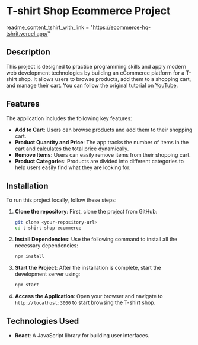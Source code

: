 
# T-shirt Shop Ecommerce Project

readme_content_tshirt_with_link = "https://ecommerce-hq-tshrit.vercel.app/"

## Description
This project is designed to practice programming skills and apply modern web development technologies by building an eCommerce platform for a T-shirt shop. It allows users to browse products, add them to a shopping cart, and manage their cart. You can follow the original tutorial on [YouTube](https://www.youtube.com/watch?v=y99YgaQjgx4&t=6s).

## Features
The application includes the following key features:
- **Add to Cart**: Users can browse products and add them to their shopping cart.
- **Product Quantity and Price**: The app tracks the number of items in the cart and calculates the total price dynamically.
- **Remove Items**: Users can easily remove items from their shopping cart.
- **Product Categories**: Products are divided into different categories to help users easily find what they are looking for.

## Installation

To run this project locally, follow these steps:

1. **Clone the repository**:
   First, clone the project from GitHub:
   ```bash
   git clone <your-repository-url>
   cd t-shirt-shop-ecommerce
   ```

2. **Install Dependencies**:
   Use the following command to install all the necessary dependencies:
   ```bash
   npm install
   ```

3. **Start the Project**:
   After the installation is complete, start the development server using:
   ```bash
   npm start
   ```

4. **Access the Application**:
   Open your browser and navigate to `http://localhost:3000` to start browsing the T-shirt shop.

## Technologies Used
- **React**: A JavaScript library for building user interfaces.
